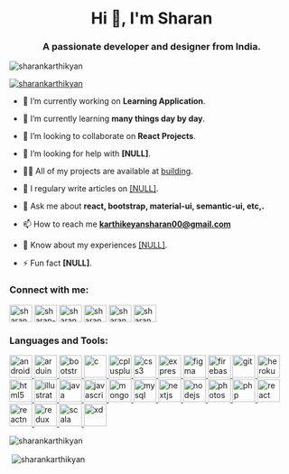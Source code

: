 <h1 align="center">Hi 👋, I'm Sharan</h1>
<h3 align="center">A passionate developer and designer from India.</h3>

<p align="left"> <img src="https://komarev.com/ghpvc/?username=sharankarthikyan&label=Profile%20views&color=0e75b6&style=flat" alt="sharankarthikyan" /> </p>

<p align="left"> <a href="https://github.com/ryo-ma/github-profile-trophy"><img src="https://github-profile-trophy.vercel.app/?username=sharankarthikyan" alt="sharankarthikyan" /></a> </p>

- 🔭 I’m currently working on **Learning Application**.

- 🌱 I’m currently learning **many things day by day**.

- 👯 I’m looking to collaborate on **React Projects**.

- 🤝 I’m looking for help with **[NULL]**.

- 👨‍💻 All of my projects are available at [building](building).

- 📝 I regulary write articles on [[NULL]]([NULL]).

- 💬 Ask me about **react, bootstrap, material-ui, semantic-ui, etc,.**

- 📫 How to reach me **karthikeyansharan00@gmail.com**

- 📄 Know about my experiences [[NULL]]([NULL]).

- ⚡ Fun fact **[NULL]**.

<!--### Blogs posts-->
<!-- BLOG-POST-LIST:START -->
<!-- BLOG-POST-LIST:END -->

<h3 align="left">Connect with me:</h3>
<p align="left">
<a href="https://dev.to/sharankarthikyan" target="blank"><img align="center" src="https://cdn.jsdelivr.net/npm/simple-icons@3.0.1/icons/dev-dot-to.svg" alt="sharankarthikyan" height="30" width="40" /></a>
<a href="https://linkedin.com/in/sharan-k-ba33aa171" target="blank"><img align="center" src="https://cdn.jsdelivr.net/npm/simple-icons@3.0.1/icons/linkedin.svg" alt="sharan-k-ba33aa171" height="30" width="40" /></a>
<a href="https://codesandbox.com/sharankarthikyan" target="blank"><img align="center" src="https://cdn.jsdelivr.net/npm/simple-icons@3.0.1/icons/codesandbox.svg" alt="sharankarthikyan" height="30" width="40" /></a>
<a href="https://fb.com/sharankarthikeyan0" target="blank"><img align="center" src="https://cdn.jsdelivr.net/npm/simple-icons@3.0.1/icons/facebook.svg" alt="sharankarthikeyan0" height="30" width="40" /></a>
<a href="https://instagram.com/sharankarthikeyan" target="blank"><img align="center" src="https://cdn.jsdelivr.net/npm/simple-icons@3.0.1/icons/instagram.svg" alt="sharankarthikeyan" height="30" width="40" /></a>
<a href="https://www.hackerrank.com/sharank" target="blank"><img align="center" src="https://cdn.jsdelivr.net/npm/simple-icons@3.0.1/icons/hackerrank.svg" alt="sharank" height="30" width="40" /></a>
</p>

<h3 align="left">Languages and Tools:</h3>
<p align="left"> <a href="https://developer.android.com" target="_blank"> <img src="https://devicons.github.io/devicon/devicon.git/icons/android/android-original-wordmark.svg" alt="android" width="40" height="40"/> </a> <a href="https://www.arduino.cc/" target="_blank"> <img src="https://cdn.worldvectorlogo.com/logos/arduino-1.svg" alt="arduino" width="40" height="40"/> </a> <a href="https://getbootstrap.com" target="_blank"> <img src="https://devicons.github.io/devicon/devicon.git/icons/bootstrap/bootstrap-plain.svg" alt="bootstrap" width="40" height="40"/> </a> <a href="https://www.cprogramming.com/" target="_blank"> <img src="https://devicons.github.io/devicon/devicon.git/icons/c/c-original.svg" alt="c" width="40" height="40"/> </a> <a href="https://www.w3schools.com/cpp/" target="_blank"> <img src="https://devicons.github.io/devicon/devicon.git/icons/cplusplus/cplusplus-original.svg" alt="cplusplus" width="40" height="40"/> </a> <a href="https://www.w3schools.com/css/" target="_blank"> <img src="https://devicons.github.io/devicon/devicon.git/icons/css3/css3-original-wordmark.svg" alt="css3" width="40" height="40"/> </a> <a href="https://expressjs.com" target="_blank"> <img src="https://devicons.github.io/devicon/devicon.git/icons/express/express-original-wordmark.svg" alt="express" width="40" height="40"/> </a> <a href="https://www.figma.com/" target="_blank"> <img src="https://www.vectorlogo.zone/logos/figma/figma-icon.svg" alt="figma" width="40" height="40"/> </a> <a href="https://firebase.google.com/" target="_blank"> <img src="https://www.vectorlogo.zone/logos/firebase/firebase-icon.svg" alt="firebase" width="40" height="40"/> </a> <a href="https://git-scm.com/" target="_blank"> <img src="https://www.vectorlogo.zone/logos/git-scm/git-scm-icon.svg" alt="git" width="40" height="40"/> </a> <a href="https://heroku.com" target="_blank"> <img src="https://www.vectorlogo.zone/logos/heroku/heroku-icon.svg" alt="heroku" width="40" height="40"/> </a> <a href="https://www.w3.org/html/" target="_blank"> <img src="https://devicons.github.io/devicon/devicon.git/icons/html5/html5-original-wordmark.svg" alt="html5" width="40" height="40"/> </a> <a href="https://www.adobe.com/in/products/illustrator.html" target="_blank"> <img src="https://www.vectorlogo.zone/logos/adobe_illustrator/adobe_illustrator-icon.svg" alt="illustrator" width="40" height="40"/> </a> <a href="https://www.java.com" target="_blank"> <img src="https://devicons.github.io/devicon/devicon.git/icons/java/java-original-wordmark.svg" alt="java" width="40" height="40"/> </a> <a href="https://developer.mozilla.org/en-US/docs/Web/JavaScript" target="_blank"> <img src="https://devicons.github.io/devicon/devicon.git/icons/javascript/javascript-original.svg" alt="javascript" width="40" height="40"/> </a> <a href="https://www.mongodb.com/" target="_blank"> <img src="https://devicons.github.io/devicon/devicon.git/icons/mongodb/mongodb-original-wordmark.svg" alt="mongodb" width="40" height="40"/> </a> <a href="https://www.mysql.com/" target="_blank"> <img src="https://devicons.github.io/devicon/devicon.git/icons/mysql/mysql-original-wordmark.svg" alt="mysql" width="40" height="40"/> </a> <a href="https://nextjs.org/" target="_blank"> <img src="https://cdn.worldvectorlogo.com/logos/nextjs-3.svg" alt="nextjs" width="40" height="40"/> </a> <a href="https://nodejs.org" target="_blank"> <img src="https://devicons.github.io/devicon/devicon.git/icons/nodejs/nodejs-original-wordmark.svg" alt="nodejs" width="40" height="40"/> </a> <a href="https://www.photoshop.com/en" target="_blank"> <img src="https://devicons.github.io/devicon/devicon.git/icons/photoshop/photoshop-plain.svg" alt="photoshop" width="40" height="40"/> </a> <a href="https://www.php.net" target="_blank"> <img src="https://devicons.github.io/devicon/devicon.git/icons/php/php-original.svg" alt="php" width="40" height="40"/> </a> <a href="https://reactjs.org/" target="_blank"> <img src="https://devicons.github.io/devicon/devicon.git/icons/react/react-original-wordmark.svg" alt="react" width="40" height="40"/> </a> <a href="https://reactnative.dev/" target="_blank"> <img src="https://reactnative.dev/img/header_logo.svg" alt="reactnative" width="40" height="40"/> </a> <a href="https://redux.js.org" target="_blank"> <img src="https://devicons.github.io/devicon/devicon.git/icons/redux/redux-original.svg" alt="redux" width="40" height="40"/> </a> <a href="https://www.scala-lang.org" target="_blank"> <img src="https://devicons.github.io/devicon/devicon.git/icons/scala/scala-original-wordmark.svg" alt="scala" width="40" height="40"/> </a> <a href="https://www.adobe.com/products/xd.html" target="_blank"> <img src="https://cdn.worldvectorlogo.com/logos/adobe-xd.svg" alt="xd" width="40" height="40"/> </a> </p>

<p><img align="left" src="https://github-readme-stats.vercel.app/api/top-langs?username=sharankarthikyan&show_icons=true&locale=en&layout=compact" alt="sharankarthikyan" /></p>
<br/>
<p>&nbsp;<img align="center" src="https://github-readme-stats.vercel.app/api?username=sharankarthikyan&show_icons=true&locale=en" alt="sharankarthikyan" /></p>
